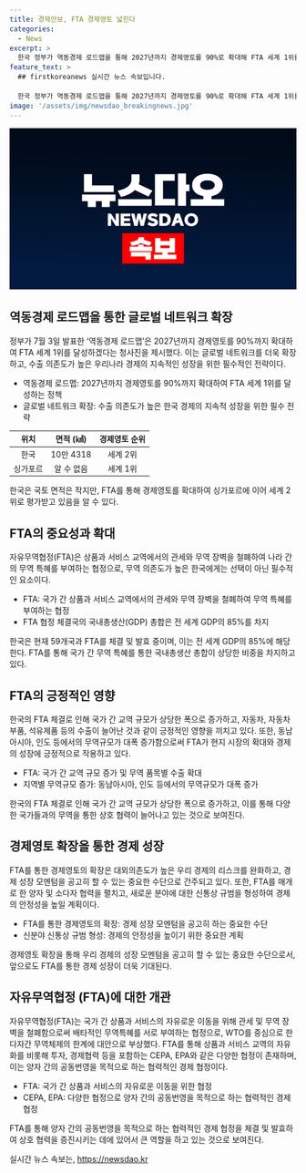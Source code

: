 ```yaml
---
title: 경제안보, FTA 경제영토 넓힌다
categories:
  - News
excerpt: >
  한국 정부가 역동경제 로드맵을 통해 2027년까지 경제영토를 90%로 확대해 FTA 세계 1위를 달성할 계획을 밝혔다. 이는 경제의 지속성장을 위한 수출 시장 확대를 목표로 하는 것으로, 기존 FTA 유지 및 업그레이드와 신흥지역과의 다층적 통상협력을 통해 글로벌 네트워크를 확장할 예정이다. 현재 필리핀, 에콰도르, 아랍에미리트, GCC 등과의 FTA가 앞두고 있으며, 말레이시아, 태국, 중미 등과의 협상도 진행 중이다. 이에 따라 FTA를 통한 경제영토 확장은 우리 경제의 성장을 뒷받침할 것으로 기대된다.
feature_text: >
  ## firstkoreanews 실시간 뉴스 속보입니다.

  한국 정부가 역동경제 로드맵을 통해 2027년까지 경제영토를 90%로 확대해 FTA 세계 1위를 달성할 계획을 밝혔다. 이는 경제의 지속성장을 위한 수출 시장 확대를 목표로 하는 것으로, 기존 FTA 유지 및 업그레이드와 신흥지역과의 다층적 통상협력을 통해 글로벌 네트워크를 확장할 예정이다. 현재 필리핀, 에콰도르, 아랍에미리트, GCC 등과의 FTA가 앞두고 있으며, 말레이시아, 태국, 중미 등과의 협상도 진행 중이다. 이에 따라 FTA를 통한 경제영토 확장은 우리 경제의 성장을 뒷받침할 것으로 기대된다.
image: '/assets/img/newsdao_breakingnews.jpg'
---
```


<p><img src="/assets/img/newsdao_breakingnews.jpg" alt="firstkoreanews 속보" /></p>

<h2 data-ke-size="size26">역동경제 로드맵을 통한 글로벌 네트워크 확장</h2>

<p data-ke-size="size16">정부가 7월 3일 발표한 ‘역동경제 로드맵’은 2027년까지 경제영토를 90%까지 확대하여 FTA 세계 1위를 달성하겠다는 청사진을 제시했다. 이는 글로벌 네트워크를 더욱 확장하고, 수출 의존도가 높은 우리나라 경제의 지속적인 성장을 위한 필수적인 전략이다.</p>

<ul>
<li>역동경제 로드맵: 2027년까지 경제영토를 90%까지 확대하여 FTA 세계 1위를 달성하는 정책</li>
<li>글로벌 네트워크 확장: 수출 의존도가 높은 한국 경제의 지속적 성장을 위한 필수 전략</li>
</ul>

<table>
<thead>
<tr>
<th style="text-align: center;">위치</th>
<th style="text-align: center;">면적 (㎢)</th>
<th style="text-align: center;">경제영토 순위</th>
</tr>
</thead>
<tbody>
<tr>
<td style="text-align: center;">한국</td>
<td style="text-align: center;">10만 4318</td>
<td style="text-align: center;">세계 2위</td>
</tr>
<tr>
<td style="text-align: center;">싱가포르</td>
<td style="text-align: center;">알 수 없음</td>
<td style="text-align: center;">세계 1위</td>
</tr>
</tbody>
</table>

<p data-ke-size="size16">한국은 국토 면적은 작지만, FTA를 통해 경제영토를 확대하여 싱가포르에 이어 세계 2위로 평가받고 있음을 알 수 있다.</p>

<h2 data-ke-size="size26">FTA의 중요성과 확대</h2>

<p data-ke-size="size16">자유무역협정(FTA)은 상품과 서비스 교역에서의 관세와 무역 장벽을 철폐하여 나라 간의 무역 특혜를 부여하는 협정으로, 무역 의존도가 높은 한국에게는 선택이 아닌 필수적인 요소이다.</p>

<ul>
<li>FTA: 국가 간 상품과 서비스 교역에서의 관세와 무역 장벽을 철폐하여 무역 특혜를 부여하는 협정</li>
<li>FTA 협정 체결국의 국내총생산(GDP) 총합은 전 세계 GDP의 85%를 차지</li>
</ul>

<p data-ke-size="size16">한국은 현재 59개국과 FTA를 체결 및 발효 중이며, 이는 전 세계 GDP의 85%에 해당한다. FTA를 통해 국가 간 무역 특혜를 통한 국내총생산 총합이 상당한 비중을 차지하고 있다.</p>

<h2 data-ke-size="size26">FTA의 긍정적인 영향</h2>

<p data-ke-size="size16">한국의 FTA 체결로 인해 국가 간 교역 규모가 상당한 폭으로 증가하고, 자동차, 자동차 부품, 석유제품 등의 수출이 늘어난 것과 같이 긍정적인 영향을 끼치고 있다. 또한, 동남아시아, 인도 등에서의 무역규모가 대폭 증가함으로써 FTA가 현지 시장의 확대와 경제의 성장에 긍정적으로 작용하고 있다.</p>

<ul>
<li>FTA: 국가 간 교역 규모 증가 및 무역 품목별 수출 확대</li>
<li>지역별 무역규모 증가: 동남아시아, 인도 등에서의 무역규모가 대폭 증가</li>
</ul>

<p data-ke-size="size16">한국의 FTA 체결로 인해 국가 간 교역 규모가 상당한 폭으로 증가하고, 이를 통해 다양한 국가들과의 무역을 통한 상호 협력이 늘어나고 있는 것으로 보여진다.</p>

<h2 data-ke-size="size26">경제영토 확장을 통한 경제 성장</h2>

<p data-ke-size="size16">FTA를 통한 경제영토의 확장은 대외의존도가 높은 우리 경제의 리스크를 완화하고, 경제 성장 모멘텀을 공고히 할 수 있는 중요한 수단으로 간주되고 있다. 또한, FTA를 매개로 한 양자 및 소다자 협력을 펼치고, 새로운 분야에 대한 신통상 규범을 형성하여 경제의 안정성을 높일 계획이다.</p>

<ul>
<li>FTA를 통한 경제영토의 확장: 경제 성장 모멘텀을 공고히 하는 중요한 수단</li>
<li>신분야 신통상 규범 형성: 경제의 안정성을 높이기 위한 중요한 계획</li>
</ul>

<p data-ke-size="size16">경제영토 확장을 통해 우리 경제의 성장 모멘텀을 공고히 할 수 있는 중요한 수단으로서, 앞으로도 FTA를 통한 경제 성장이 더욱 기대된다.</p>

<h2 data-ke-size="size26">자유무역협정 (FTA)에 대한 개관</h2>

<p data-ke-size="size16">자유무역협정(FTA)는 국가 간 상품과 서비스의 자유로운 이동을 위해 관세 및 무역 장벽을 철폐함으로써 배타적인 무역특혜를 서로 부여하는 협정으로, WTO를 중심으로 한 다자간 무역체제의 한계에 대안으로 부상했다. FTA를 통해 상품과 서비스 교역의 자유화를 비롯해 투자, 경제협력 등을 포함하는 CEPA, EPA와 같은 다양한 협정이 존재하며, 이는 양자 간의 공동번영을 목적으로 하는 협력적인 경제 협정이다.</p>

<ul>
<li>FTA: 국가 간 상품과 서비스의 자유로운 이동을 위한 협정</li>
<li>CEPA, EPA: 다양한 협정으로 양자 간의 공동번영을 목적으로 하는 협력적인 경제 협정</li>
</ul>

<p data-ke-size="size16">FTA를 통해 양자 간의 공동번영을 목적으로 하는 협력적인 경제 협정을 체결 및 발효하여 상호 협력을 증진시키는 데에 있어서 큰 역할을 하고 있는 것으로 보여진다.</p>
실시간 뉴스 속보는, <a href="https://newsdao.kr" rel="dofollow">https://newsdao.kr</a>


